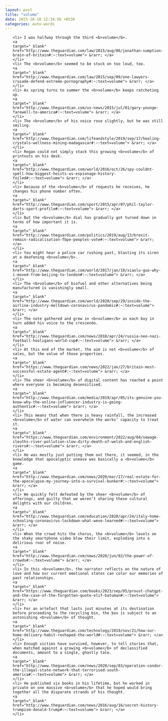 ```yaml
---
layout: post
title: "volume"
date: 2023-10-10 12:34:56 +0530
categories: auto-words
---
```

<ol>

    <li> I was halfway through the third <b>volume</b>.
    <a 
    target="_blank" 
    href="http://www.theguardian.com/law/2015/aug/06/jonathan-sumption-brain-of-britain#:~:text=volume"> &rarr; </a>
    </li>
    <li> The <b>volume</b> seemed to be stuck on too loud, too.
    <a 
    target="_blank" 
    href="http://www.theguardian.com/law/2015/sep/09/one-lawyers-crusade-defend-extreme-pornography#:~:text=volume"> &rarr; </a>
    </li>
    <li> As spring turns to summer the <b>volume</b> keeps ratcheting up.
    <a 
    target="_blank" 
    href="http://www.theguardian.com/us-news/2015/jul/01/gary-younge-farewell-to-america#:~:text=volume"> &rarr; </a>
    </li>
    <li> The <b>volume</b> of his voice rose slightly, but he was still smiling.
    <a 
    target="_blank" 
    href="http://www.theguardian.com/lifeandstyle/2019/sep/17/healing-crystals-wellness-mining-madagascar#:~:text=volume"> &rarr; </a>
    </li>
    <li> Regan could not simply stack this growing <b>volume</b> of printouts on his desk.
    <a 
    target="_blank" 
    href="http://www.theguardian.com/world/2016/oct/26/spy-couldnt-spell-how-biggest-heists-us-espionage-history-foiled#:~:text=volume"> &rarr; </a>
    </li>
    <li> Because of the <b>volume</b> of requests he receives, he changes his phone number often.
    <a 
    target="_blank" 
    href="http://www.theguardian.com/sport/2015/apr/07/phil-taylor-darts-sport-profile#:~:text=volume"> &rarr; </a>
    </li>
    <li> But the <b>volume</b> dial has gradually got turned down in terms of how important it is.
    <a 
    target="_blank" 
    href="http://www.theguardian.com/politics/2019/aug/13/brexit-remain-radicalisation-fbpe-peoples-vote#:~:text=volume"> &rarr; </a>
    </li>
    <li> You might hear a police car rushing past, blasting its siren at a deafening <b>volume</b>.
    <a 
    target="_blank" 
    href="http://www.theguardian.com/world/2017/jan/10/xiaolu-guo-why-i-moved-from-beijing-to-london#:~:text=volume"> &rarr; </a>
    </li>
    <li> The <b>volume</b> of biofuel and other alternatives being manufactured is vanishingly small.
    <a 
    target="_blank" 
    href="http://www.theguardian.com/world/2020/sep/29/inside-the-airline-industry-meltdown-coronavirus-pandemic#:~:text=volume"> &rarr; </a>
    </li>
    <li> The note gathered and grew in <b>volume</b> as each boy in turn added his voice to the crescendo.
    <a 
    target="_blank" 
    href="http://www.theguardian.com/news/2018/apr/24/russia-neo-nazi-football-hooligans-world-cup#:~:text=volume"> &rarr; </a>
    </li>
    <li> At this end of the market, the aim is not <b>volume</b> of sales, but the value of those properties.
    <a 
    target="_blank" 
    href="https://www.theguardian.com/news/2022/jan/27/britain-most-successful-estate-agent#:~:text=volume"> &rarr; </a>
    </li>
    <li> The sheer <b>volume</b> of digital content has reached a point where everyone is becoming desensitised.
    <a 
    target="_blank" 
    href="http://www.theguardian.com/media/2019/apr/05/its-genuine-you-know-why-the-online-influencer-industry-is-going-authentic#:~:text=volume"> &rarr; </a>
    </li>
    <li> This means that when there is heavy rainfall, the increased <b>volume</b> of water can overwhelm the works’ capacity to treat it.
    <a 
    target="_blank" 
    href="https://www.theguardian.com/environment/2022/aug/04/sewage-sleuths-river-pollution-slow-dirty-death-of-welsh-and-english-rivers#:~:text=volume"> &rarr; </a>
    </li>
    <li> He was mostly just putting them out there, it seemed, in the knowledge that apocalyptic unease was basically a <b>volume</b> game.
    <a 
    target="_blank" 
    href="http://www.theguardian.com/news/2020/mar/17/real-estate-for-the-apocalypse-my-journey-into-a-survival-bunker#:~:text=volume"> &rarr; </a>
    </li>
    <li> We quickly felt defeated by the sheer <b>volume</b> of offerings, and guilty that we weren’t sharing these cultural delights with our children.
    <a 
    target="_blank" 
    href="http://www.theguardian.com/education/2020/apr/24/italy-home-schooling-coronavirus-lockdown-what-weve-learned#:~:text=volume"> &rarr; </a>
    </li>
    <li> When the crowd hits the chorus, the <b>volume</b> levels on the shaky smartphone video blow their limit, exploding into a delirious roar of noise.
    <a 
    target="_blank" 
    href="http://www.theguardian.com/news/2020/jun/02/the-power-of-crowds#:~:text=volume"> &rarr; </a>
    </li>
    <li> In this <b>volume</b>, the narrator reflects on the nature of love and how our current emotional states can color our memories of past relationships.
    <a 
    target="_blank" 
    href="https://www.theguardian.com/books/2023/sep/05/proust-chatgpt-and-the-case-of-the-forgotten-quote-elif-batuman#:~:text=volume"> &rarr; </a>
    </li>
    <li> For an artefact that lasts just minutes at its destination before proceeding to the recycling bin, the box is subject to an astonishing <b>volume</b> of thought.
    <a 
    target="_blank" 
    href="http://www.theguardian.com/technology/2019/nov/21/how-our-home-delivery-habit-reshaped-the-world#:~:text=volume"> &rarr; </a>
    </li>
    <li> Enough victims have survived, however, to tell stories that, when matched against a growing <b>volume</b> of declassified documents, amount to a single, ghastly tale.
    <a 
    target="_blank" 
    href="http://www.theguardian.com/news/2020/sep/03/operation-condor-the-illegal-state-network-that-terrorised-south-america#:~:text=volume"> &rarr; </a>
    </li>
    <li> He published six books in his lifetime, but he worked in private on one massive <b>volume</b> that he hoped would bring together all the disparate strands of his thought.
    <a 
    target="_blank" 
    href="http://www.theguardian.com/news/2016/aug/16/secret-history-trumpism-donald-trump#:~:text=volume"> &rarr; </a>
    </li>